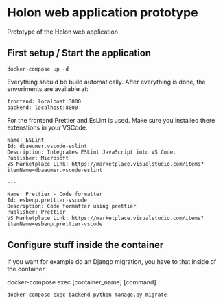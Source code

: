 # Holon web application prototype

Prototype of the Holon web application

## First setup / Start the application

```
docker-compose up -d
```

Everything should be build automatically.
After everything is done, the envoriments are available at:

```
frontend: localhost:3000
backend: localhost:8000
```

For the frontend Prettier and EsLint is used. Make sure you installed there extenstions in your VSCode.

```
Name: ESLint
Id: dbaeumer.vscode-eslint
Description: Integrates ESLint JavaScript into VS Code.
Publisher: Microsoft
VS Marketplace Link: https://marketplace.visualstudio.com/items?itemName=dbaeumer.vscode-eslint

---

Name: Prettier - Code formatter
Id: esbenp.prettier-vscode
Description: Code formatter using prettier
Publisher: Prettier
VS Marketplace Link: https://marketplace.visualstudio.com/items?itemName=esbenp.prettier-vscode

```

## Configure stuff inside the container

If you want for example do an Django migration, you have to that inside of the container

docker-compose exec [container_name] [command]

```
docker-compose exec backend python manage.py migrate
```
